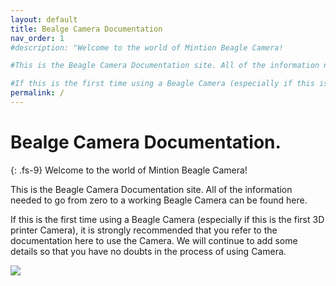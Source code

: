 ```yaml
---
layout: default
title: Bealge Camera Documentation
nav_order: 1
#description: "Welcome to the world of Mintion Beagle Camera!

#This is the Beagle Camera Documentation site. All of the information needed to go from zero to a working Beagle Camera can be found here.

#If this is the first time using a Beagle Camera (especially if this is the first 3D printer Camera), it is strongly recommended that you refer to the documentation here to use the Camera. We will continue to add some details so that you have no doubts in the process of using Camera.  "
permalink: /
---
```


# Bealge Camera Documentation.
{: .fs-9}
Welcome to the world of Mintion Beagle Camera!

This is the Beagle Camera Documentation site. All of the information needed to go from zero to a working Beagle Camera can be found here.

If this is the first time using a Beagle Camera (especially if this is the first 3D printer Camera), it is strongly recommended that you refer to the documentation here to use the Camera. We will continue to add some details so that you have no doubts in the process of using Camera. 


![](../assets/images/BeagleCamera_balck.png)